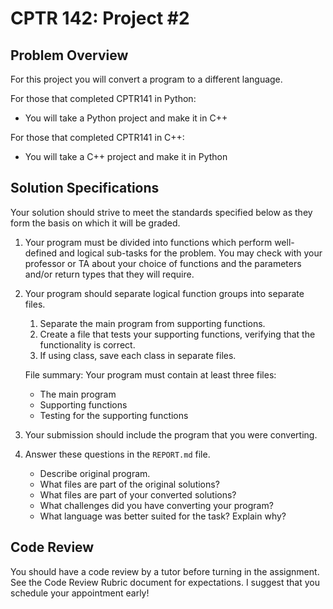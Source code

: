 # CPTR 142: Project #2

## Problem Overview

For this project you will convert a program to a different language.

For those that completed CPTR141 in Python:

* You will take a Python project and make it in C++

For those that completed CPTR141 in C++:

* You will take a C++ project and make it in Python

## Solution Specifications

Your solution should strive to meet the standards specified below as they form the basis on which it will be graded.

1. Your program must be divided into functions which perform well-defined and logical sub-tasks for the problem.
   You may check with your professor or TA about your choice of functions and the parameters and/or return types that they will require.
1. Your program should separate logical function groups into separate files.
    1. Separate the main program from supporting functions.
    1. Create a file that tests your supporting functions, verifying that the functionality is correct.
    1. If using class, save each class in separate files.

    File summary: Your program must contain at least three files:
    * The main program
    * Supporting functions
    * Testing for the supporting functions
1. Your submission should include the program that you were converting.
1. Answer these questions in the `REPORT.md` file.
    * Describe original program.
    * What files are part of the original solutions?
    * What files are part of your converted solutions?
    * What challenges did you have converting your program?
    * What language was better suited for the task? Explain why?

## Code Review

You should have a code review by a tutor before turning in the assignment.
See the Code Review Rubric document for expectations.
I suggest that you schedule your appointment early!
